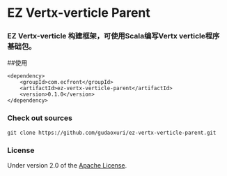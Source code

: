 EZ Vertx-verticle Parent
===
### EZ Vertx-verticle 构建框架，可使用Scala编写Vertx verticle程序基础包。

##使用

    <dependency>
        <groupId>com.ecfront</groupId>
        <artifactId>ez-vertx-verticle-parent</artifactId>
        <version>0.1.0</version>
    </dependency>

### Check out sources
`git clone https://github.com/gudaoxuri/ez-vertx-verticle-parent.git`

### License

Under version 2.0 of the [Apache License][].

[Apache License]: http://www.apache.org/licenses/LICENSE-2.0

